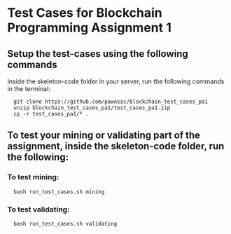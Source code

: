 # Test Cases for Blockchain Programming Assignment 1

## Setup the test-cases using the following commands

Inside the skeleton-code folder in your server, run the following commands in the terminal:

      git clone https://github.com/pawnsac/blockchain_test_cases_pa1
      unzip blockchain_test_cases_pa1/test_cases_pa1.zip
      cp -r test_cases_pa1/* .
      
## To test your mining or validating part of the assignment, inside the skeleton-code folder, run the following:

### To test mining:
      bash run_test_cases.sh mining
### To test validating:

      bash run_test_cases.sh validating 

